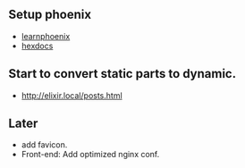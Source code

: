 ## Setup phoenix

* [learnphoenix](https://www.learnphoenix.tv/episodes/installing-phoenix)
* [hexdocs](https://hexdocs.pm/phoenix/installation.html)

## Start to convert static parts to dynamic.

* http://elixir.local/posts.html

## Later
* add favicon.
* Front-end: Add optimized nginx conf.